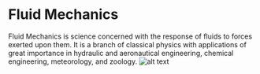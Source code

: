 # Fluid Mechanics
Fluid Mechanics is science concerned with the response of fluids to forces exerted upon them. It is a branch of classical physics with applications of great importance in hydraulic and aeronautical engineering, chemical engineering, meteorology, and zoology.
![alt text](https://upload.wikimedia.org/wikipedia/commons/thumb/2/20/BernoullisLawDerivationDiagram.svg/1200px-BernoullisLawDerivationDiagram.svg.png)
